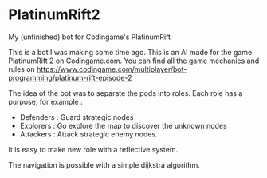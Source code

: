 # PlatinumRift2
My (unfinished) bot for Codingame's PlatinumRift

This is a bot I was making some time ago. This is an AI made for the game PlatinumRift 2 on Codingame.com.
You can find all the game mechanics and rules on 
https://www.codingame.com/multiplayer/bot-programming/platinum-rift-episode-2

The idea of the bot was to separate the pods into roles. Each role has a purpose, for example :
* Defenders : Guard strategic nodes
* Explorers : Go explore the map to discover the unknown nodes
* Attackers : Attack strategic enemy nodes. 

It is easy to make new role with a reflective system. 

The navigation is possible with a simple dijkstra algorithm. 

